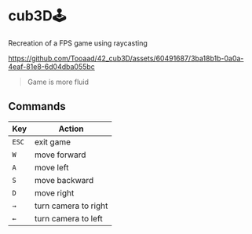 # cub3D🕹️
Recreation of a FPS game using raycasting



https://github.com/Tooaad/42_cub3D/assets/60491687/3ba18b1b-0a0a-4eaf-81e8-6d04dba055bc


> Game is more fluid

## Commands

| Key   | Action |
| ------------ | ------------ |
| `ESC` | exit game |
| `W` | move forward |
| `A` | move left |
| `S` | move backward |
| `D` | move right |
| `→` | turn camera to right |
| `←` | turn camera to left |




